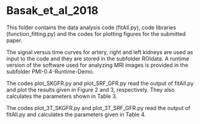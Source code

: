 # Basak_et_al_2018
This folder contains the data analysis code (fitAll.py), code libraries (function_fitting.py) and the codes for plotting figures for the submitted paper. 

The signal versus time curves for artery, right and left kidneys are used as input to the code and they are stored in the subfolder ROIdata. A runtime version of the software used for analyzing MRI images is provided in the subfolder PMI-0.4-Runtime-Demo.

The codes plot_SKGFR.py and plot_SRF_GFR.py read the output of fitAll.py and plot the results given in Figure 2 and 3, respectively.
They also calculates the parameters shown in Table 3. 

The codes plot_3T_SKGFR.py and plot_3T_SRF_GFR.py read the output of fitAll.py and calculates the parameters given in Table 4.
